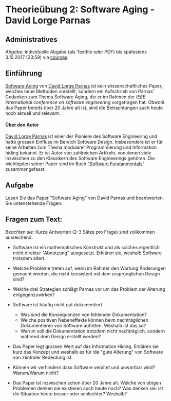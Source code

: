 # Theorie&uuml;bung 2:  Software Aging - David Lorge Parnas

## Administratives

*Abgabe:* Individuelle Abgabe (als Textfile oder PDF) bis sp&auml;testens 3.10.2017 (23:59) via [courses](https://courses.cs.unibas.ch). 


## Einf&uuml;hrung
[Software Aging](http://www.inf.ed.ac.uk/teaching/courses/seoc/2004_2005/resources/bullet11.pdf) von [David Lorge Parnas](https://en.wikipedia.org/wiki/David_Parnas) ist kein wissenschaftliches Paper, welches neue Methoden vorstellt, sondern ein Aufschrieb von Parnas' Gedanken zum Thema Software Aging, 
die er im Rahmen der *IEEE International conference on software engineering* vorgetragen hat. Obwohl das Paper bereits &uuml;ber 20 Jahre alt ist, sind die Betrachtungen auch heute noch aktuell und relevant.

#### &Uuml;ber den Autor

[David Lorge Parnas](https://en.wikipedia.org/wiki/David_Parnas) ist einer der Pioniere des Software Engineering und hatte grossen Einfluss im Bereich Software Design. Insbesondere ist er f&uuml;r seine Arbeiten zum Thema modularer Programmierung und Information hiding bekannt. Er ist Autor von zahlreichen Artikeln, von denen viele  inzwischen zu den Klassikern des Software Engineerings geh&ouml;ren. Die wichtigsten seiner Paper sind im Buch ["Software Fundanmentals"](https://www.amazon.com/Software-Fundamentals-Collected-Papers-Parnas/dp/0201703696) zusammengefasst.


## Aufgabe
Lesen Sie das [Paper](http://www.inf.ed.ac.uk/teaching/courses/seoc/2004_2005/resources/bullet11.pdf) "Software Aging" von David Parnas und beantworten Sie untenstehende Fragen. 


## Fragen zum Text:

*Beachten sie:* Kurze Antworten (2-3 S&auml;tze pro Frage) sind vollkommen ausreichend.  

* Software ist ein mathematisches Konstrukt und als solches eigentlich nicht direkter "Abnutzung" ausgesetzt. Erkl&auml;ren sie, weshalb Software trotzdem altert.
* Welche Probleme treten auf, wenn im Rahmer den Wartung &Auml;nderungen gemacht werden, die nicht konsistent mit dem urspr&uuml;nglichen Design sind?
* Welche drei Strategien schl&auml;gt Parnas vor um das Problem der Alterung entgegenzuwirken?
* Software ist h&auml;ufig nicht gut dokumentiert
    * Was sind die Konsequenzen von fehlender Dokumentation?
    * Welche positiven Nebeneffekte k&ouml;nnen beim nachtr&auml;glichen Dokumentieren von Software aufreten. Weshalb ist das so?
    * Warum soll die Dokumentation trotzdem nicht nachtr&auml;glich, sondern w&auml;hrend dem Design erstellt werden?
* Das Paper legt grossen Wert auf das Information Hiding. Erkl&auml;ren sie kurz das Konzept und weshalb es f&uuml;r die "gute Alterung" von Software von zentraler Bedeutung ist. 

* K&ouml;nnen wir verhindern dass Software veraltet und unwartbar wird? Warum/Warum nicht?
* Das Paper ist inzwischen schon &uuml;ber 20 Jahre alt. Welche von obigen Problemen denken sie existieren auch heute noch? Was denken sie: ist die Situation heute besser oder schlechter? Weshalb?

